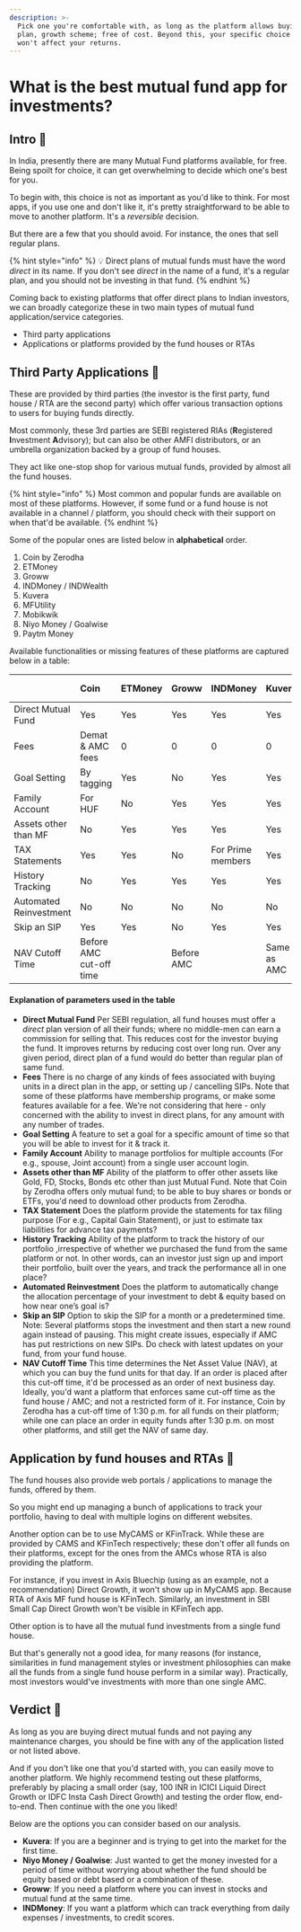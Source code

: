 ```yaml
---
description: >-
  Pick one you're comfortable with, as long as the platform allows buying direct
  plan, growth scheme; free of cost. Beyond this, your specific choice of app
  won't affect your returns.
---
```


# What is the best mutual fund app for investments?

## Intro 💫

In India, presently there are many Mutual Fund platforms available, for free. Being spoilt for choice, it can get overwhelming to decide which one's best for you.

To begin with, this choice is not as important as you'd like to think. For most apps, if you use one and don't like it, it's pretty straightforward to be able to move to another platform. It's a _reversible_ decision.

But there are a few that you should avoid. For instance, the ones that sell regular plans.

{% hint style="info" %}
💡 Direct plans of mutual funds must have the word _direct_ in its name. If you don't see _direct_ in the name of a fund, it's a regular plan, and you should not be investing in that fund.
{% endhint %}

Coming back to existing platforms that offer direct plans to Indian investors, we can broadly categorize these in two main types of mutual fund application/service categories.

* Third party applications
* Applications or platforms provided by the fund houses or RTAs

## Third Party Applications 🥉

These are provided by third parties \(the investor is the first party, fund house / RTA are the second party\) which offer various transaction options to users for buying funds directly.

Most commonly, these 3rd parties are SEBI registered RIAs \(**R**egistered **I**nvestment **A**dvisory\); but can also be other AMFI distributors, or an umbrella organization backed by a group of fund houses.  
  
They act like one-stop shop for various mutual funds, provided by almost all the fund houses. 

{% hint style="info" %}
Most common and popular funds are available on most of these platforms. However, if some fund or a fund house is not available in a channel / platform, you should check with their support on when that'd be available.
{% endhint %}

Some of the popular ones are listed below in **alphabetical** order.

1. Coin by Zerodha
2. ETMoney
3. Groww
4. INDMoney / INDWealth
5. Kuvera
6. MFUtility
7. Mobikwik
8. Niyo Money / Goalwise
9. Paytm Money

Available functionalities or missing features of these platforms are captured below in a table:

|  | Coin | ETMoney | Groww | INDMoney | Kuvera | MFUtility | Mobikwik | Niyo Money | Paytm Money |
| :--- | :--- | :--- | :--- | :--- | :--- | :--- | :--- | :--- | :--- |
| Direct Mutual Fund | Yes | Yes | Yes | Yes | Yes | Yes | Yes | Yes | Yes |
| Fees | Demat & AMC fees | 0 | 0 | 0 | 0 | 0 | 0 | 0 | 0 |
| Goal Setting | By tagging | Yes | No | Yes | Yes | Yes | No | Yes | Yes |
| Family Account | For HUF | No | Yes | Yes | Yes | Limited | No | No | No |
| Assets other than MF | No | Yes | Yes | Yes | Yes | No | Yes | Yes | Yes |
| TAX Statements | Yes | Yes | No | For Prime members | Yes | No | No | Yes | Yes |
| History Tracking | No | Yes | Yes | Yes | Yes | Yes | No | Yes | Yes |
| Automated Reinvestment | No | No | No | No | No | No | No | Yes | No |
| Skip an SIP | Yes | Yes | No | Yes | Yes | Yes | Yes | Yes | Yes |
| NAV Cutoff Time | Before AMC cut-off time |  | Before AMC |  | Same as AMC | Same as AMC |  |  | Same as AMC |



#### Explanation of parameters used in the table

* **Direct Mutual Fund**  Per SEBI regulation, all fund houses must offer a _direct_ plan version of all their funds; where no middle-men can earn a commission for selling that. This reduces cost for the investor buying the fund. It improves returns by reducing cost over long run.  Over any given period, direct plan of a fund would do better than regular plan of same fund. 
* **Fees**   There is no charge of any kinds of fees associated with buying units in a direct plan in the app, or setting up / cancelling SIPs.  Note that some of these platforms have membership programs, or make some features available for a fee. We're not considering that here - only concerned with the ability to invest in direct plans, for any amount with any number of trades. 
* **Goal Setting**  A feature to set a goal for a specific amount of time so that you will be able to invest for it & track it. 
* **Family Account**  Ability to manage portfolios for multiple accounts \(For e.g., spouse, Joint account\) from a single user account login. 
* **Assets other than MF**  Ability of the platform to offer other assets like Gold, FD, Stocks, Bonds etc other than just Mutual Fund.  Note that Coin by Zerodha offers only mutual fund; to be able to buy shares or bonds or ETFs, you'd need to download other products from Zerodha. 
* **TAX Statement**  Does the platform provide the statements for tax filing purpose \(For e.g., Capital Gain Statement\), or just to estimate tax liabilities for advance tax payments? 
* **History Tracking**  Ability of the platform to track the history of our portfolio ,irrespective of whether we purchased the fund from the same platform or not. In other words, can an investor just sign up and import their portfolio, built over the years, and track the performance all in one place? 
* **Automated Reinvestment**   Does the platform to automatically change the allocation percentage of your investment to debt & equity based on how near one’s goal is? 
* **Skip an SIP**  Option to skip the SIP for a month or a predetermined time.  Note: Several platforms stops the investment and then start a new round again instead of pausing. This might create issues, especially if AMC has put restrictions on new SIPs. Do check with latest updates on your fund, from your fund house. 
* **NAV Cutoff Time**  This time determines the Net Asset Value \(NAV\), at which you can buy the fund units for that day. If an order is placed after this cut-off time, it'd be processed as an order of next business day.  Ideally, you'd want a platform that enforces same cut-off time as the fund house / AMC; and not a restricted form of it.  For instance, Coin by Zerodha has a cut-off time of 1:30 p.m. for all funds on their platform; while one can place an order in equity funds after 1:30 p.m. on most other platforms, and still get the NAV of same day.

## Application by fund houses and RTAs 🥝

The fund houses also provide web portals / applications to manage the funds, offered by them.   
  
So you might end up managing a bunch of applications to track your portfolio, having to deal with multiple logins on different websites.

Another option can be to use MyCAMS or KFinTrack. While these are provided by CAMS and KFinTech respectively; these don't offer all funds on their platforms, except for the ones from the AMCs whose RTA is also providing the platform.  
  
For instance, if you invest in Axis Bluechip \(using as an example, not a recommendation\) Direct Growth, it won't show up in MyCAMS app. Because RTA of Axis MF fund house is KFinTech. Similarly, an investment in SBI Small Cap Direct Growth won't be visible in KFinTech app.  
  
Other option is to have all the mutual fund investments from a single fund house.  
  
But that's generally not a good idea, for many reasons  \(for instance, similarities in fund management styles or investment philosophies can make all the funds from a single fund house perform in a similar way\). Practically, most investors would've investments with more than one single AMC.

## Verdict 🎎

As long as you are buying direct mutual funds and not paying any maintenance charges, you should be fine with any of the application listed or not listed above.

And if you don't like one that you'd started with, you can easily move to another platform. We highly recommend testing out these platforms, preferably by placing a small order \(say, 100 INR in ICICI Liquid Direct Growth or IDFC Insta Cash Direct Growth\) and testing the order flow, end-to-end. Then continue with the one you liked!  
  
Below are the options you can consider based on our analysis.

* **Kuvera**: If you are a beginner and is trying to get into the market for the first time.
* **Niyo Money / Goalwise**: Just wanted to get the money invested for a period of time without worrying about whether the fund should be equity based or debt based or a combination of these.
* **Groww**: If you need a platform where you can invest in stocks and mutual fund at the same time.
* **INDMoney**: If you want a platform which can track everything from daily expenses / investments, to  credit scores.


